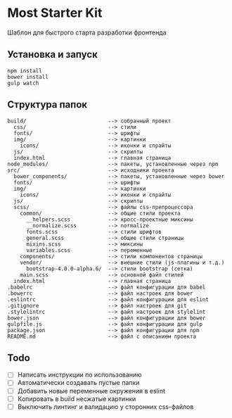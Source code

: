 # Most Starter Kit

Шаблон для быстрого старта разработки фронтенда

## Установка и запуск

```
npm install
bower install
gulp watch
```

## Структура папок

```
build/                          --> собранный проект
  css/                          --> стили
  fonts/                        --> шрифты
  img/                          --> картинки
    icons/                      --> иконки и спрайты
  js/                           --> скрипты
  index.html                    --> главная страница
node_modules/                   --> пакеты, установленные через npm
src/                            --> исходники проекта
  bower_components/             --> пакеты, установленные через bower
  fonts/                        --> шрифты
  img/                          --> картинки
    icons/                      --> иконки и спрайты
  js/                           --> скрипты
  scss/                         --> файлы css-препроцессора
    common/                     --> общие стили проекта
      __helpers.scss            --> кросс-проектные миксины
      __normalize.scss          --> normalize
      fonts.scss                --> стили шрифтов
      general.scss              --> общие стили страницы
      mixins.scss               --> миксины
      variables.scss            --> переменные
    components/                 --> стили компонентов страницы
    vendor/                     --> внешние стили (js-плагины и т.д.)
      bootstrap-4.0.0-alpha.6/  --> стили bootstrap (сетка)
    main.scss                   --> основной файл стилей
  index.html                    --> главная страница
.babelrc                        --> файл конфигурации для babel
.bowerrc                        --> файл настроек для bower
.eslintrc                       --> файл конфигурации для eslint
.gitignore                      --> файл настроек для git
.stylelintrc                    --> файл настроек для stylelint
bower.json                      --> файл конфигурации для bower
gulpfile.js                     --> файл конфигурации для gulp
package.json                    --> файл конфигурации для npm
README.md                       --> файл с описанием проекта
```

## Todo

* [ ] Написать инструкции по использованию
* [ ] Автоматически создавать пустые папки
* [ ] Добавить новые переменные окружения в eslint
* [ ] Копировать в build несжатые картинки
* [ ] Выключить линтинг и валидацию у сторонних css-файлов
